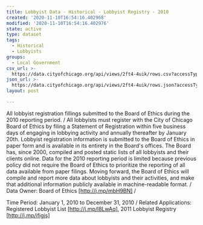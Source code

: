 ```yaml
---
title: Lobbyist Data - Historical - Lobbyist Registry - 2010
created: '2020-11-10T16:54:16.402968'
modified: '2020-11-10T16:54:16.402976'
state: active
type: dataset
tags:
  - Historical
  - Lobbyists
groups:
  - Local Government
csv_url: >-
  https://data.cityofchicago.org/api/views/2ft4-4uik/rows.csv?accessType=DOWNLOAD
json_url: >-
  https://data.cityofchicago.org/api/views/2ft4-4uik/rows.json?accessType=DOWNLOAD
layout: post

---
```

All lobbyist registration fillings submitted to the Board of Ethics during the 2010 reporting period. / All lobbyists must register with the City of Chicago Board of Ethics by filing a Statement of Registration within five business days of engaging in lobbying activity and annually thereafter by January 20th. 
Lobbyist registration information is submitted to the Board of Ethics in paper form and is available in its entirety in the Board's offices. The Board has, since 2000, compiled and posted static lists of all lobbyists and their clients online. Data for the 2010 reporting period is limited because previous policy did not require the Board of Ethics to prioritize the reporting of all data available from paper filings. 
Moving forward, the Board of Ethics will compile and report more data about lobbyists and their activities, and make that additional information publicly available in machine-readable format. /  
Data Owner:  Board of Ethics 
[http://j.mp/mbH9BN] /

Time Period: January 1, 2010 to December 31, 2010 /
Related Applications:  Registered Lobbyist List [http://j.mp/l8LwAq], 
2011 Lobbyist Registry  [http://j.mp/ifigjs]
